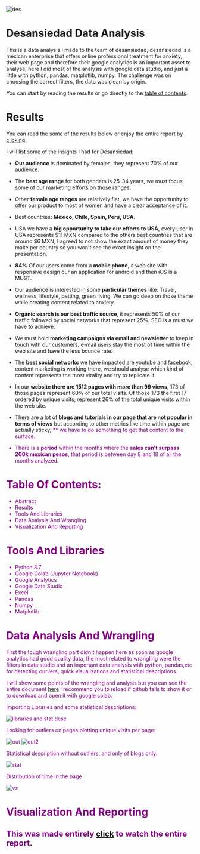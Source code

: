 ![des](https://user-images.githubusercontent.com/58957744/122479998-a592c900-cf91-11eb-8a7a-ce4721ec049a.jpg)



# Desansiedad Data Analysis
This is a data analysis I made to the team of desansiedad, desansiedad is a mexican enterprise that offers online professional treatment for anxiety, their web page and therefore their google analytics is an important asset to analyse, here I did most of the analysis with google data studio, and just a little with python, pandas, matplotlib, numpy. The challenge was on choosing the correct filters, the data was clean by origin.

You can start by reading the results or go directly to the [table of contents](#Table-Of-Contents).

# Results
You can read the some of the results below or enjoy the entire report by [clicking](https://tinyurl.com/desansiedad).

I will list some of the insights I had for Desansiedad:


*   **Our audience** is dominated by females, they represent 70% of our audience.


*   The **best age range** for both genders is 25-34 years, we must focus some of our marketing efforts on those ranges.


*   Other **female age ranges** are relatively flat, we have the opportunity to offer our product to most of women and have a clear acceptance of it.


*   Best countries: **Mexico, Chile, Spain, Peru, USA.**


*   USA we have a **big opportunity to take our efforts to USA**, every user in USA represents $11 MXN compared to the others best countries that are around $6 MXN, I agreed to not show the exact amount of money they make per country so you won't see the exact insight on the presentation.
  
  
*   **84%** Of our users come from a **mobile phone**, a web site with responsive design our an application for android and then iOS is a MUST.
  
  
*   Our audience is interested in some **particular themes** like:  Travel, wellness, lifestyle, petting, green living. We can go deep on those theme while creating content related to anxiety. 
   
   
*   **Organic search is our best traffic source**, it represents 50% of our traffic followed by social networks that represent 25%. SEO is a must we have to achieve. 


*   We must hold **marketing campaigns via email and newsletter** to keep in touch with our customers, e-mail users stay the most of time within the web site and have the less bounce rate. 
  
  
*   The **best social networks** we have impacted are youtube and facebook, content marketing is working there, we should analyse which kind of content represents the most virality and try to replicate it.
 
 
*   In our **website there are 1512 pages with more than 99 views**, 173 of those pages represent 60% of our total visits. Of those 173 the first 17 ordered by unique visits, represent 26% of the total unique visits within the web site. 
 
 
*   There are a lot of **blogs and tutorials in our page that are not popular in terms of views** but according to other metrics like time within page are actually sticky, <font color='purple'>** we have to do something to get that content to the surface. 


*   There is a **period** within the months where the **sales can't surpass 200k mexican pesos**, that period is between day 8 and 18 of all the months analyzed. 


# Table Of Contents:
* Abstract
* Results
* Tools And Libraries
* Data Analysis And Wrangling
* Visualization And Reporting

# Tools And Libraries
* Python 3.7
* Google Colab (Jupyter Notebook)
* Google Analytics
* Google Data Studio
* Excel
* Pandas
* Numpy
* Matplotlib

# Data Analysis And Wrangling

First the tough wrangling part didn't happen here as soon as google analytics had good quality data, the most related to wrangling were the filters in data studio and an important data analysis with python, pandas,etc for detecting ourliers, quick visualizations and statistical descriptions.

I will show some points of the wrangling and analysis but you can see the entire document [here](https://github.com/JorgePablol/Data-Analysis-Desansiedad-with-Data-Studio/blob/main/Desansiedad%20(1).ipynb) I recommend you to reload if github fails to show it or to download and open it with google colab.

Importing Libraries and some statistical descriptions:

![libraries and stat desc](https://user-images.githubusercontent.com/58957744/116306684-00b2f700-a76b-11eb-9713-2586bc94bc12.png)

Looking for outliers on pages plotting unique visits per page:

![out](https://user-images.githubusercontent.com/58957744/116306685-014b8d80-a76b-11eb-8b47-5ce2f834a790.png)
![out2](https://user-images.githubusercontent.com/58957744/116306688-01e42400-a76b-11eb-846a-f9fb0372d0ce.png)

Statistical description without outliers, and only of blogs only:

![stat](https://user-images.githubusercontent.com/58957744/116306689-01e42400-a76b-11eb-91a3-cb8c10322ab5.png)

Distribution of time in the page

![vz](https://user-images.githubusercontent.com/58957744/116306691-027cba80-a76b-11eb-92b2-035555c34ce6.png)

# Visualization And Reporting
## This was made entirely [click](https://tinyurl.com/desansiedad) to watch the entire report.
